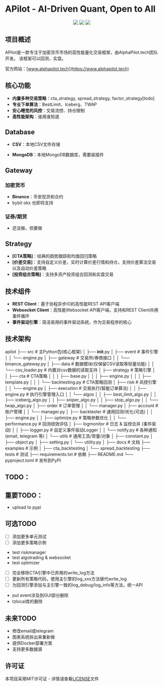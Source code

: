 # APilot - AI-Driven Quant, Open to All

<p align="center">
    <img src ="https://img.shields.io/badge/version-0.1.2-blueviolet.svg"/>
    <img src ="https://img.shields.io/badge/python-3.10|3.11|3.12-blue.svg" />
    <img src ="https://img.shields.io/badge/license-MIT-green.svg" />
</p>

## 项目概述

APilot是一款专注于加密货币市场的高性能量化交易框架，由AlphaPilot.tech团队开发。
该框架可以回测，实盘。

官方网站：[www.alphapilot.tech](https://www.alphapilot.tech)

## 核心功能

- **内置多种交易策略**：cta_strategy, spread_strategy, factor_strategy[todo]
- **专业下单算法**：BestLimit、Iceberg、TWAP
- **安心睡觉的风控**：交易流控、持仓限制
- **高性能架构**：谁用谁知道

## Database

- **CSV**：本地CSV文件存储

- **MongoDB**：本地MongoDB数据库，需要装插件

## Gateway

### 加密货币

- **Binance**：币安现货和合约
- bybit okx 也即将支持


### 证券/期货

- 还没做，但要做

## Strategy

- **[CTA策略]**：经典的趋势跟踪和均值回归策略
- **[价差交易]**：支持自定义价差，实时计算价差行情和持仓，支持价差算法交易以及自动价差策略
- **[投资组合策略]**：支持多资产投资组合回测和实盘交易

## 技术组件

- **REST Client**：基于协程异步IO的高性能REST API客户端
- **Websocket Client**：高性能Websocket API客户端，支持和REST Client共用事件循环
- **事件驱动引擎**：简洁易用的事件驱动系统，作为交易程序的核心


## 技术架构
apilot
├── src                           # 主Python包(核心框架)
│   ├── __init__.py
│   ├── event                     # 事件引擎
│   │   └── engine.py
│   ├── gateway                   # 交易所/券商接口
│   │   └── binance_gateway.py
│   ├── data                      # 数据模块(仅保留CSV读取等轻量功能)
│   │   └── csv_loader.py         # 内置对csv数据的读取支持
│   ├── strategy                  # 策略引擎
│   │   ├── cta                   # CTA策略
│   │   │   ├── base.py
│   │   │   ├── engine.py
│   │   │   ├── template.py
│   │   │   └── backtesting.py    # CTA策略回测
│   ├── risk                      # 风控引擎
│   │   └── engine.py
│   ├── execution                 # 交易执行(智能订单算法)
│   │   ├── engine.py             # 执行引擎管理入口
│   │   └── algos
│   │       ├── best_limit_algo.py
│   │       ├── iceberg_algo.py
│   │       ├── sniper_algo.py
│   │       ├── stop_algo.py
│   │       └── twap_algo.py
│   ├── order                     # 订单管理
│   │   └── manager.py
│   ├── account                   # 账户管理
│   │   └── manager.py
│   ├── backtester                # 通用回测/优化(可选)
│   │   ├── engine.py
│   │   ├── optimize.py           # 策略参数优化
│   │   └── performance.py        # 回测绩效评估
│   ├── logmonitor                # 日志 & 监控合并 (事件驱动)
│   │   ├── logger.py             # 自定义事件驱动Logger
│   │   └── notify.py             # 各种通知 (email, telegram 等)
│   └── utils                     # 通用工具/常量/对象
│       ├── constant.py
│       ├── object.py
│       ├── setting.py
│       └── utility.py
│
├── docs                          # 文档
├── examples                      # 示例
│   ├── cta_backtesting
│   └── spread_backtesting
├── tests                         # 测试
├── requirements.txt              # 依赖
├── README.md
└── pyproject.toml                # 发布到PyPI

## TODO：
## 重要TODO：

- upload to pypi


## 可选TODO
- [ ] 添加更多单元测试
- [ ] 添加更多策略示例
- test riskmanager
- test algotrading & websocket
- test optimizer
- [ ] 完全移除CTA引擎中已弃用的write_log方法
- [ ] 更新所有策略代码，使用主引擎的log_xxx方法替代write_log
- [ ] 为回测引擎添加与主引擎一致的log_debug/log_info等方法，统一API
- put event涉及到GUI部分删除
- tzlocal库的删除



## 未来TODO
- 修改email成telegram
- 图表系统拆出来重新做
- 提供Docker部署方案
- 支持更多数据源



## 许可证

本项目采用MIT许可证 - 详情请查看[LICENSE](LICENSE)文件

